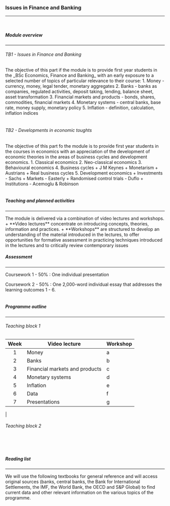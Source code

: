 <h3>Issues in Finance and Banking</h3>
<hr>
<br>

<h5>Module overview</h5>
<hr>

<h6>TB1 - Issues in Finance and Banking</h6>
The objective of this part if the module is to provide first year students in the _BSc Economics, Finance and Banking_ with an early exposure to a selected number of topics of particular relevance to their course:
  1. Money - currency, money, legal tender, monetary aggregates
  2. Banks - banks as companies, regulated activities, deposit taking, lending, balance sheet, asset transformation
  3. Financial markets and products - bonds, shares, commodities, financial markets
  4. Monetary systems - central banks, base rate, money supply, monetary policy
  5. Inflation - definition, calculation, inflation indices
<br><br>

<h6>TB2 - Developments in economic toughts</h6>
The objective of this part fo the module is to provide first year students in the courses in economics with an appreciation of the development of economic theories in the areas of business cycles and development economics. 
1. Classical economics
2. Neo-classical economics
3. Behavioural economics
4. Business cycles
  + J M Keynes
  + Monetarism
  + Austrians
  + Real business cycles
5. Development economics
  + Investments - Sachs
  + Markets - Easterly
  + Randomised control trials - Duflo
  + Institutions - Acemoglu & Robinson
<br><br>


<h5>Teaching and planned activities</h5>
<hr>
The module is delivered via a combination of video lectures and workshops.
<br>
+ **Video lectures** concentrate on introducing concepts, theories, information and practices.
+ **Workshops** are structured to develop an understanding of the material introduced in the lectures, to offer opportunities for formative assessment in practicing techniques introduced in the lectures and to critically review contemporary issues

<h5>Assessment</h5>
<hr>
Coursework 1 - 50%
: One individual presentation

Coursework 2 - 50%
: One 2,000-word individual essay that addresses the learning outcomes 1 - 6.
<br><br>

<h5>Programme outline</h5>
<hr>

<h6>Teaching block 1</h6>
  
| Week | Video lecture                   | Workshop     |  
|:----:|---------------------------------|--------------| 
| 1    | Money                           |   a|
| 2    | Banks                           |  b|
| 3    | Financial markets and products  |  c|
| 4    | Monetary systems                |  d|
| 5    | Inflation                       |  e|
| 6    | Data                            |  f|
| 7    | Presentations                   |  g|
|
<br>

<h6>Teaching block 2</h6>


<br><br>

<h5>Reading list</h5>
<hr>
We will use the following textbooks for general reference and will access original sources (banks, central banks, the Bank for International Settlements, the IMF, the World Bank, the OECD and S&P Global) to find current data and other relevant information on the various topics of the programme.

